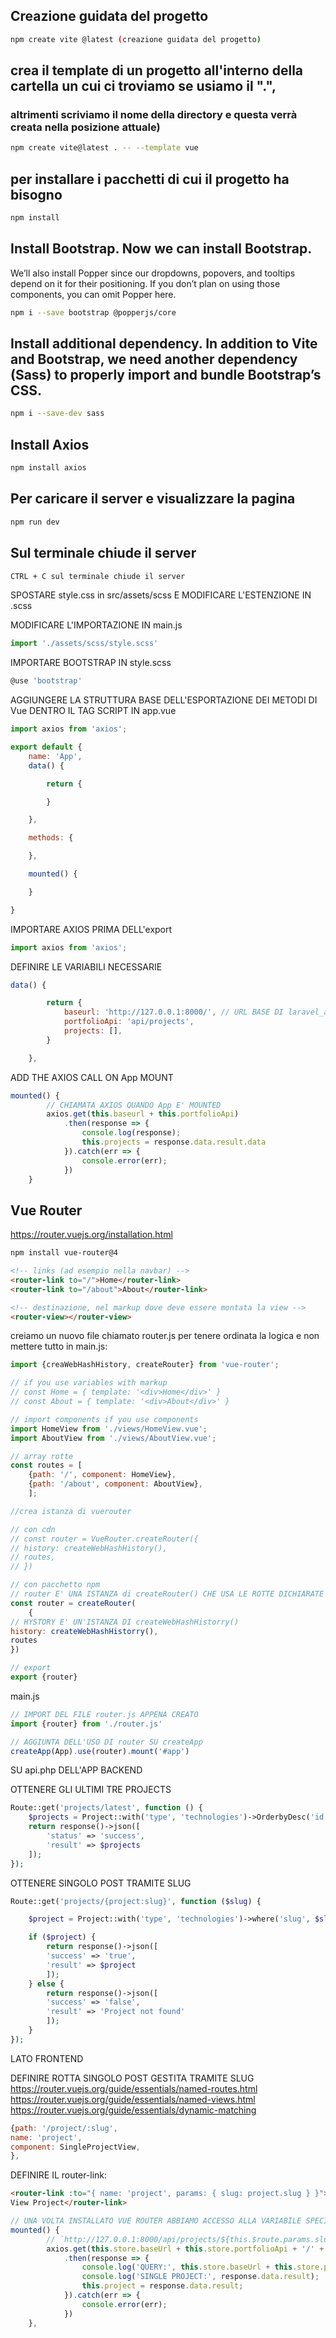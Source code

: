 ## Creazione guidata del progetto
```bash
npm create vite @latest (creazione guidata del progetto)
```

## crea il template di un progetto all'interno della cartella un cui ci troviamo se usiamo il ".", 
### altrimenti scriviamo il nome della directory e questa verrà creata nella posizione attuale)
```bash
npm create vite@latest . -- --template vue
```

## per installare i pacchetti di cui il progetto ha bisogno
```bash
npm install
```

## Install Bootstrap. Now we can install Bootstrap. 
We’ll also install Popper since our dropdowns, popovers, and tooltips depend on it for their positioning. 
If you don’t plan on using those components, you can omit Popper here.
```bash
npm i --save bootstrap @popperjs/core
```

## Install additional dependency. In addition to Vite and Bootstrap, we need another dependency (Sass) to properly import and bundle Bootstrap’s CSS.
```bash
npm i --save-dev sass
```

## Install Axios
```bash
npm install axios
```

## Per caricare il server e visualizzare la pagina
```bash
npm run dev
```

## Sul terminale chiude il server
```bash
CTRL + C sul terminale chiude il server
```

SPOSTARE style.css in src/assets/scss E MODIFICARE L'ESTENZIONE IN .scss

MODIFICARE L'IMPORTAZIONE IN main.js
```js
import './assets/scss/style.scss'
```

IMPORTARE BOOTSTRAP IN style.scss
```js
@use 'bootstrap'
```

AGGIUNGERE LA STRUTTURA BASE DELL'ESPORTAZIONE DEI METODI DI Vue DENTRO IL TAG SCRIPT IN app.vue
```js
import axios from 'axios';

export default {
    name: 'App',
    data() {

        return {

        }

    },

    methods: {

    },

    mounted() {

    }

}
```
IMPORTARE AXIOS PRIMA DELL'export

```js
import axios from 'axios';
```

DEFINIRE LE VARIABILI NECESSARIE
```js
data() {

        return {
            baseurl: 'http://127.0.0.1:8000/', // URL BASE DI laravel_api
            portfolioApi: 'api/projects',
            projects: [],
        }

    },
```

ADD THE AXIOS CALL ON App MOUNT
```js
mounted() {
        // CHIAMATA AXIOS QUANDO App E' MOUNTED
        axios.get(this.baseurl + this.portfolioApi)
            .then(response => {
                console.log(response);
                this.projects = response.data.result.data
            }).catch(err => {
                console.error(err);
            })
    }
```

## Vue Router
https://router.vuejs.org/installation.html

```bash
npm install vue-router@4
```

```html
<!-- links (ad esempio nella navbar) -->
<router-link to="/">Home</router-link>
<router-link to="/about">About</router-link>

<!-- destinazione, nel markup dove deve essere montata la view -->
<router-view></router-view>
```

creiamo un nuovo file chiamato router.js per tenere ordinata la logica e non mettere tutto in main.js:
```js
import {creaWebHashHistory, createRouter} from 'vue-router';

// if you use variables with markup
// const Home = { template: '<div>Home</div>' }
// const About = { template: '<div>About</div>' }

// import components if you use components
import HomeView from './views/HomeView.vue';
import AboutView from './views/AboutView.vue';

// array rotte
const routes = [
    {path: '/', component: HomeView},
    {path: '/about', component: AboutView},
    ];

//crea istanza di vuerouter

// con cdn
// const router = VueRouter.createRouter({
// history: createWebHashHistory(),
// routes,
// })

// con pacchetto npm
// router E' UNA ISTANZA di createRouter() CHE USA LE ROTTE DICHIARATE NELLA const routes
const router = createRouter(
    {
// HYSTORY E' UN'ISTANZA DI createWebHashHistorry()
history: createWebHashHistorry(),
routes
})

// export
export {router}
```

main.js
```js
// IMPORT DEL FILE router.js APPENA CREATO
import {router} from './router.js'

// AGGIUNTA DELL'USO DI router SU createApp
createApp(App).use(router).mount('#app')
```

SU api.php DELL'APP BACKEND

OTTENERE GLI ULTIMI TRE PROJECTS
```php
Route::get('projects/latest', function () {
    $projects = Project::with('type', 'technologies')->OrderbyDesc('id')->take(3)->get();
    return response()->json([
        'status' => 'success',
        'result' => $projects
    ]);
});
```

OTTENERE SINGOLO POST TRAMITE SLUG
```php
Route::get('projects/{project:slug}', function ($slug) {

    $project = Project::with('type', 'technologies')->where('slug', $slug)->first();

    if ($project) {
        return response()->json([
        'success' => 'true',
        'result' => $project 
        ]);
    } else {
        return response()->json([
        'success' => 'false',
        'result' => 'Project not found' 
        ]);
    }
});
```
LATO FRONTEND

DEFINIRE ROTTA SINGOLO POST GESTITA TRAMITE SLUG
https://router.vuejs.org/guide/essentials/named-routes.html
https://router.vuejs.org/guide/essentials/named-views.html
https://router.vuejs.org/guide/essentials/dynamic-matching
```js
{path: '/project/:slug', 
name: 'project',
component: SingleProjectView, 
},
```

DEFINIRE IL router-link:
```html
<router-link :to="{ name: 'project', params: { slug: project.slug } }">
View Project</router-link>
```

```js
// UNA VOLTA INSTALLATO VUE ROUTER ABBIAMO ACCESSO ALLA VARIABILE SPECIALE $route
mounted() {
        // `http://127.0.0.1:8000/api/projects/${this.$route.params.slug}`
        axios.get(this.store.baseUrl + this.store.portfolioApi + '/' + `${this.$route.params.slug}`)
            .then(response => {
                console.log('QUERY:', this.store.baseUrl + this.store.portfolioApi + '/' + `${this.$route.params.slug}`);
                console.log('SINGLE PROJECT:', response.data.result);
                this.project = response.data.result;
            }).catch(err => {
                console.error(err);
            })
    },
```
